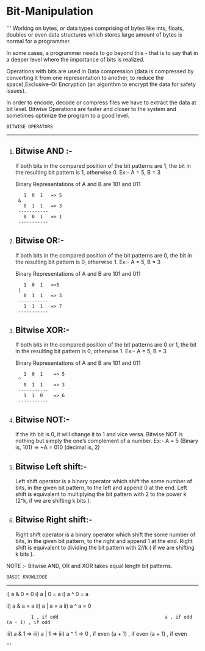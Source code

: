 # Bit-Manipulation

'''
Working on bytes, or data types comprising of bytes like ints, floats, doubles or even data structures which stores large amount of bytes is normal for a programmer.

In some cases, a programmer needs to go beyond this - that is to say that in a deeper level where the importance of bits is realized.

Operations with bits are used in Data compression (data is compressed by converting it from one representation to another, to reduce the space),Exclusive-Or Encryption
(an algorithm to encrypt the data for safety issues).

In order to encode, decode or compress files we have to extract the data at bit level. Bitwise Operations are faster and closer to the system and sometimes optimize the program
to a good level.

    BITWISE OPERATORS
------------------------------

1) Bitwise AND :-       
   -----------
   If both bits in the compared position of the bit patterns are 1, the bit in the resulting bit pattern is 1, otherwise 0.
   Ex:- A = 5, B = 3
     
   Binary Representations of A and B are 101 and 011                                                   

          1  0  1   => 5
        &
          0  1  1   => 3
        -----------
          0  0  1   => 1
        -----------

2) Bitwise OR:- 
   ----------
   If both bits in the compared position of the bit patterns are 0, the bit in the resulting bit pattern is 0, otherwise 1.
   Ex:- A = 5, B = 3

   Binary Representations of A and B are 101 and 011

          1  0  1   =>5
        |
          0  1  1   => 3
        -----------
          1  1  1   => 7
        -----------
3) Bitwise XOR:-
   -----------
   If both bits in the compared position of the bit patterns are 0 or 1, the bit in the resulting bit pattern is 0, otherwise 1.
   Ex:- A = 5, B = 3

   Binary Representations of A and B are 101 and 011

          1  0  1    => 5
        ^
          0  1  1    => 3
        -----------
          1  1  0    => 6
        -----------

4) Bitwise NOT:- 
   -----------
   if the ith bit is 0, it will change it to 1 and vice versa. Bitwise NOT is nothing but simply the one’s complement of a number.
   Ex:- A = 5 (Binary is, 101)  =>   ~A = 010 (decimal is, 2)

5) Bitwise Left shift:-  
   -------------------   
   Left shift operator is a binary operator which shift the some number of bits, in the given bit pattern, to the left and append 0 at the end.
   Left shift is equivalent to multiplying the bit pattern with  2 to the power k (2^k, if we are shifting k bits ).

6) Bitwise Right shift:-  
   --------------------   
   Right shift operator is a binary operator which shift the some number of bits, in the given bit pattern, to the right and append 1 at the end.
   Right shift is equivalent to dividing the bit pattern with 2//k ( if we are shifting k bits ).

NOTE :- Bitwise AND, OR and XOR takes equal length bit patterns.

    BASIC KNOWLEDGE
--------------------------

  i) a & 0  = 0                                  i)  a | 0  = a                            i)  a ^ 0  = a

 ii) a & a  = a                                 ii)  a | a  = a                           ii) a ^ a   = 0
 
 
           
             1 , if odd                                       a , if odd                                 (a - 1) , if odd
iii) a & 1 =>                                   iii) a | 1 =>                               iii) a ^ 1 =>
             0 , if even                                     (a + 1) , if even                           (a + 1) , if even
           


'''

